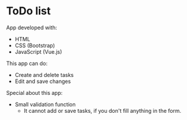 # ToDo list

App developed with:
- HTML
- CSS (Bootstrap)
- JavaScript (Vue.js)

This app can do:
- Create and delete tasks
- Edit and save changes

Special about this app:
- Small validation function
  - It cannot add or save tasks, if you don't fill anything in the form.
